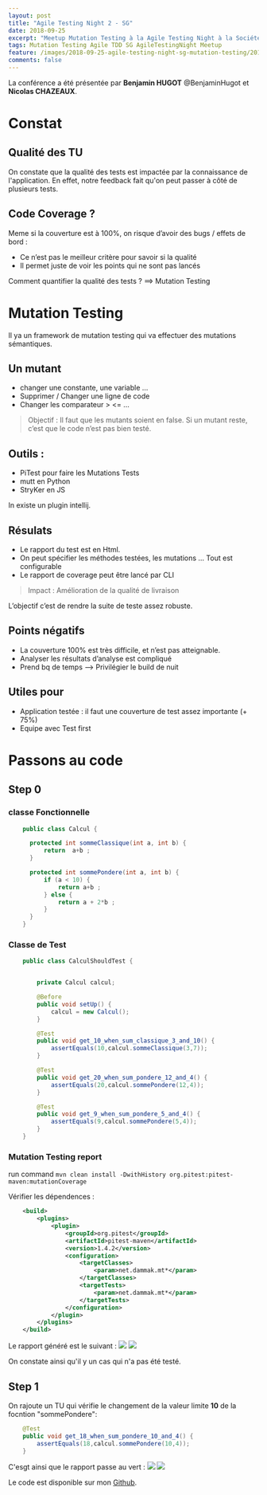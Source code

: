 ```yaml
---
layout: post
title: "Agile Testing Night 2 - SG"
date: 2018-09-25
excerpt: "Meetup Mutation Testing à la Agile Testing Night à la Société Générale"
tags: Mutation Testing Agile TDD SG AgileTestingNight Meetup
feature: /images/2018-09-25-agile-testing-night-sg-mutation-testing/2018-09-25-agile-testing-night-sg-mutation-testing-affiche.jpg
comments: false
---
```


La conférence a été présentée par __Benjamin HUGOT__ @BenjaminHugot et __Nicolas CHAZEAUX__.

# Constat

## Qualité des TU
On constate que la qualité des tests est impactée par la connaissance de l'application. En effet, notre feedback fait qu'on peut passer à côté de plusieurs tests.

## Code Coverage ?
Meme si la couverture est à 100%, on risque d’avoir des bugs / effets de bord :
* Ce n’est pas le meilleur critère pour savoir si la qualité
* Il permet juste de voir les points qui ne sont pas lancés

Comment quantifier la qualité des tests ?  ==> Mutation Testing

# Mutation Testing

Il ya un framework de mutation testing qui va effectuer des mutations sémantiques.

## Un mutant
* changer une constante, une variable …
* Supprimer / Changer une ligne de code
* Changer les comparateur > <= …

> Objectif : Il faut que les mutants soient en false. Si un mutant reste, c’est que le code n’est pas bien testé.


## Outils :
* PiTest pour faire les Mutations Tests
* mutt en Python
* StryKer en JS

In existe un plugin intellij.

## Résulats
* Le rapport du test est en Html.
* On peut spécifier les méthodes testées, les mutations … Tout est configurable
* Le rapport de coverage peut être lancé par CLI

> Impact : Amélioration de la qualité de livraison

L’objectif c’est de rendre la suite de teste assez robuste.

## Points négatifs
* La couverture 100% est très difficile, et n’est pas atteignable.
* Analyser les résultats d’analyse est compliqué
* Prend bq de temps —> Privilégier le build de nuit

## Utiles pour
* Application testée : il faut une couverture de test assez importante (+ 75%)
* Equipe avec Test first

# Passons au code

## Step 0

### classe Fonctionnelle

```java
    public class Calcul {

      protected int sommeClassique(int a, int b) {
          return  a+b ;
      }

      protected int sommePondere(int a, int b) {
          if (a < 10) {
              return a+b ;
          } else {
              return a + 2*b ;
          }
      }
    }
```

### Classe de Test

```java
    public class CalculShouldTest {


        private Calcul calcul;

        @Before
        public void setUp() {
            calcul = new Calcul();
        }

        @Test
        public void get_10_when_sum_classique_3_and_10() {
            assertEquals(10,calcul.sommeClassique(3,7));
        }

        @Test
        public void get_20_when_sum_pondere_12_and_4() {
            assertEquals(20,calcul.sommePondere(12,4));
        }

        @Test
        public void get_9_when_sum_pondere_5_and_4() {
            assertEquals(9,calcul.sommePondere(5,4));
        }
    }
```

### Mutation Testing report
run command ```mvn clean install -DwithHistory org.pitest:pitest-maven:mutationCoverage```

Vérifier les dépendences :
```xml
    <build>
        <plugins>
            <plugin>
                <groupId>org.pitest</groupId>
                <artifactId>pitest-maven</artifactId>
                <version>1.4.2</version>
                <configuration>
                    <targetClasses>
                        <param>net.dammak.mt*</param>
                    </targetClasses>
                    <targetTests>
                        <param>net.dammak.mt*</param>
                    </targetTests>
                </configuration>
            </plugin>
        </plugins>
    </build>
```

Le rapport généré est le suivant :
<img src="{{ site.url }}/images/2018-09-25-agile-testing-night-sg-mutation-testing/step0-overview.png">
<img src="{{ site.url }}/images/2018-09-25-agile-testing-night-sg-mutation-testing/step0-mutant.png">


On constate ainsi qu'il y un cas qui n'a pas été testé.


## Step 1
On rajoute un TU qui vérifie le changement de la valeur limite __10__ de la focntion "sommePondere":
```java
    @Test
    public void get_18_when_sum_pondere_10_and_4() {
        assertEquals(18,calcul.sommePondere(10,4));
    }
```

C'esgt ainsi que le rapport passe au vert :
<img src="{{ site.url }}/images/2018-09-25-agile-testing-night-sg-mutation-testing/step1-overview.png">
<img src="{{ site.url }}/images/2018-09-25-agile-testing-night-sg-mutation-testing/step1-mutant.png">


Le code est disponible sur mon [Github](https://github.com/Ahdak/mutation-testing).
